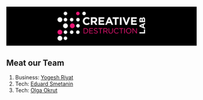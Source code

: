 ![CDL 2020 Cohort Project](../figures/CDL_logo.jpg)

## Meat our Team

1. Business: [Yogesh Riyat](https://github.com/yriyat)
2. Tech: [Eduard Smetanin](https://github.com/eduardsmetanin)
3. Tech: [Olga Okrut](https://github.com/olgOk)
